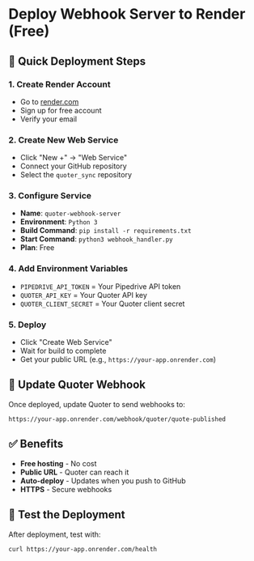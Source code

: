 # Deploy Webhook Server to Render (Free)

## 🚀 Quick Deployment Steps

### 1. Create Render Account
- Go to [render.com](https://render.com)
- Sign up for free account
- Verify your email

### 2. Create New Web Service
- Click "New +" → "Web Service"
- Connect your GitHub repository
- Select the `quoter_sync` repository

### 3. Configure Service
- **Name**: `quoter-webhook-server`
- **Environment**: `Python 3`
- **Build Command**: `pip install -r requirements.txt`
- **Start Command**: `python3 webhook_handler.py`
- **Plan**: Free

### 4. Add Environment Variables
- `PIPEDRIVE_API_TOKEN` = Your Pipedrive API token
- `QUOTER_API_KEY` = Your Quoter API key
- `QUOTER_CLIENT_SECRET` = Your Quoter client secret

### 5. Deploy
- Click "Create Web Service"
- Wait for build to complete
- Get your public URL (e.g., `https://your-app.onrender.com`)

## 🔗 Update Quoter Webhook
Once deployed, update Quoter to send webhooks to:
```
https://your-app.onrender.com/webhook/quoter/quote-published
```

## ✅ Benefits
- **Free hosting** - No cost
- **Public URL** - Quoter can reach it
- **Auto-deploy** - Updates when you push to GitHub
- **HTTPS** - Secure webhooks

## 🎯 Test the Deployment
After deployment, test with:
```bash
curl https://your-app.onrender.com/health
```
